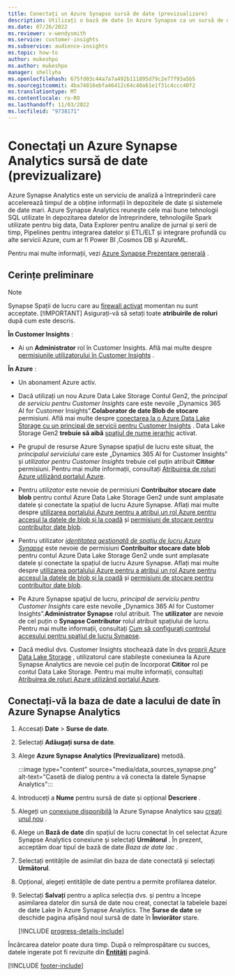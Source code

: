 ```yaml
---
title: Conectați un Azure Synapse sursă de date (previzualizare)
description: Utilizați o bază de date în Azure Synapse ca un sursă de date în Dynamics 365 Customer Insights.
ms.date: 07/26/2022
ms.reviewer: v-wendysmith
ms.service: customer-insights
ms.subservice: audience-insights
ms.topic: how-to
author: mukeshpo
ms.author: mukeshpo
manager: shellyha
ms.openlocfilehash: 675fd03c44a7a7a492b111895d79c2e77f93a5b5
ms.sourcegitcommit: 4ba74816ebfa46412c64c40a61e1f31c4ccc40f2
ms.translationtype: MT
ms.contentlocale: ro-RO
ms.lasthandoff: 11/03/2022
ms.locfileid: "9738171"
---
```

# <a name="connect-an-azure-synapse-analytics-data-source-preview"></a>Conectați un Azure Synapse Analytics sursă de date (previzualizare)

Azure Synapse Analytics este un serviciu de analiză a întreprinderii care accelerează timpul de a obține informații în depozitele de date și sistemele de date mari. Azure Synapse Analytics reunește cele mai bune tehnologii SQL utilizate în depozitarea datelor de întreprindere, tehnologiile Spark utilizate pentru big data, Data Explorer pentru analize de jurnal și serii de timp, Pipelines pentru integrarea datelor și ETL/ELT și integrare profundă cu alte servicii Azure, cum ar fi Power BI ,Cosmos DB și AzureML.

Pentru mai multe informații, vezi [Azure Synapse Prezentare generală](/azure/synapse-analytics/overview-what-is) .

## <a name="prerequisites"></a>Cerințe preliminare

> [!NOTE]
> Synapse Spații de lucru care au [firewall activat](/azure/synapse-analytics/security/synapse-workspace-ip-firewall) momentan nu sunt acceptate.
> [!IMPORTANT]
> Asigurați-vă să setați toate **atribuirile de roluri** după cum este descris.  

**În Customer Insights** :

* Ai un **Administrator** rol în Customer Insights. Află mai multe despre [permisiunile utilizatorului în Customer Insights](permissions.md#add-users) .

**În Azure** :

- Un abonament Azure activ.

- Dacă utilizați un nou Azure Data Lake Storage Contul Gen2, the *principal de serviciu pentru Customer Insights* care este nevoile „Dynamics 365 AI for Customer Insights”.**Colaborator de date Blob de stocare** permisiuni. Află mai multe despre [conectarea la o Azure Data Lake Storage cu un principal de servicii pentru Customer Insights](connect-service-principal.md) . Data Lake Storage Gen2 **trebuie să aibă** [spațiul de nume ierarhic](/azure/storage/blobs/data-lake-storage-namespace) activat.

- Pe grupul de resurse Azure Synapse spațiul de lucru este situat, the *principalul serviciului* care este „Dynamics 365 AI for Customer Insights” și *utilizator pentru Customer Insights* trebuie cel puțin atribuit **Cititor** permisiuni. Pentru mai multe informații, consultați [Atribuirea de roluri Azure utilizând portalul Azure](/azure/role-based-access-control/role-assignments-portal).

- Pentru *utilizator* este nevoie de permisiuni **Contribuitor stocare date blob** pentru contul Azure Data Lake Storage Gen2 unde sunt amplasate datele și conectate la spațiul de lucru Azure Synapse. Aflați mai multe despre [utilizarea portalului Azure pentru a atribui un rol Azure pentru accesul la datele de blob și la coadă](/azure/storage/common/storage-auth-aad-rbac-portal) și [permisiuni de stocare pentru contribuitor date blob](/azure/role-based-access-control/built-in-roles#storage-blob-data-contributor).

- Pentru utilizator *[identitatea gestionată de spațiu de lucru Azure Synapse](/azure/synapse-analytics/security/synapse-workspace-managed-identity)* este nevoie de permisiuni **Contribuitor stocare date blob** pentru contul Azure Data Lake Storage Gen2 unde sunt amplasate datele și conectate la spațiul de lucru Azure Synapse. Aflați mai multe despre [utilizarea portalului Azure pentru a atribui un rol Azure pentru accesul la datele de blob și la coadă](/azure/storage/common/storage-auth-aad-rbac-portal) și [permisiuni de stocare pentru contribuitor date blob](/azure/role-based-access-control/built-in-roles#storage-blob-data-contributor).

- Pe Azure Synapse spaţiul de lucru, *principal de serviciu pentru Customer Insights* care este nevoile „Dynamics 365 AI for Customer Insights”.**Administrator Synapse** rolul atribuit. The **utilizator** are nevoie de cel puțin o **Synapse Contributor** rolul atribuit spațiului de lucru. Pentru mai multe informații, consultați [Cum să configurați controlul accesului pentru spațiul de lucru Synapse](/azure/synapse-analytics/security/how-to-set-up-access-control).

- Dacă mediul dvs. Customer Insights stochează date în dvs [proprii Azure Data Lake Storage](own-data-lake-storage.md) , utilizatorul care stabilește conexiunea la Azure Synapse Analytics are nevoie cel puțin de încorporat **Cititor** rol pe contul Data Lake Storage. Pentru mai multe informații, consultați [Atribuirea de roluri Azure utilizând portalul Azure](/azure/role-based-access-control/role-assignments-portal).

## <a name="connect-to-the-data-lake-database-in-azure-synapse-analytics"></a>Conectați-vă la baza de date a lacului de date în Azure Synapse Analytics

1. Accesați **Date** > **Surse de date**.

1. Selectați **Adăugați sursa de date**.

1. Alege **Azure Synapse Analytics (Previzualizare)** metodă.

   :::image type="content" source="media/data_sources_synapse.png" alt-text="Casetă de dialog pentru a vă conecta la datele Synapse Analytics":::
  
1. Introduceți a **Nume** pentru sursă de date și opțional **Descriere** .

1. Alegeți un [conexiune disponibilă](connections.md) la Azure Synapse Analytics sau [creați unul nou](export-azure-synapse-analytics.md#set-up-connection-to-azure-synapse) .

1. Alege un **Bază de date** din spațiul de lucru conectat în cel selectat Azure Synapse Analytics conexiune și selectați **Următorul** . În prezent, acceptăm doar tipul de bază de date *Baza de date lac* .

1. Selectați entitățile de asimilat din baza de date conectată și selectați **Următorul**.

1. Opțional, alegeți entitățile de date pentru a permite profilarea datelor.

1. Selectați **Salvați** pentru a aplica selecția dvs. și pentru a începe asimilarea datelor din sursă de date nou creat, conectat la tabelele bazei de date Lake în Azure Synapse Analytics. The **Surse de date** se deschide pagina afișând noul sursă de date în **Înviorător** stare.

   [!INCLUDE [progress-details-include](includes/progress-details-pane.md)]

Încărcarea datelor poate dura timp. După o reîmprospătare cu succes, datele ingerate pot fi revizuite din [**Entități**](entities.md) pagină.

[!INCLUDE [footer-include](includes/footer-banner.md)]
